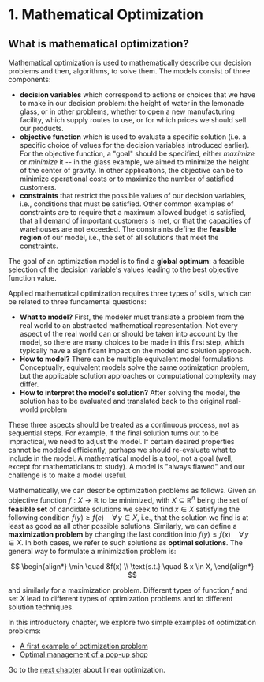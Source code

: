 # 1. Mathematical Optimization

## What is mathematical optimization?
Mathematical optimization is used to mathematically describe our decision problems and then, algorithms, to solve them. The models consist of three components:

- **decision variables** which correspond to actions or choices that we have to make in our decision problem: the height of water in the lemonade glass, or in other problems, whether to open a new manufacturing facility, which supply routes to use, or for which prices we should sell our products. 
- **objective function** which is used to evaluate a specific solution (i.e. a specific choice of values for the decision variables introduced earlier). For the objective function, a "goal" should be specified, either _maximize_ or _minimize_ it -- in the glass example, we aimed to minimize the height of the center of gravity. In other applications, the objective can be to minimize operational costs or to maximize the number of satisfied customers.
- **constraints** that restrict the possible values of our decision variables, i.e., conditions that must be satisfied. Other common examples of constraints are to require that a maximum allowed budget is satisfied, that all demand of important customers is met, or that the capacities of warehouses are not exceeded. The constraints define the **feasible region** of our model, i.e., the set of all solutions that meet the constraints.

The goal of an optimization model is to find a **global optimum**: a feasible selection of the decision variable's values leading to the best objective function value. 

Applied mathematical optimization requires three types of skills, which can be related to three fundamental questions:
- **What to model?** First, the modeler must translate a problem from the real world to an abstracted mathematical representation. Not every aspect of the real world can or should be taken into account by the model, so there are many choices to be made in this first step, which typically have a significant impact on the model and solution approach.
- **How to model?** There can be multiple equivalent model formulations. Conceptually, equivalent models solve the same optimization problem, but the applicable solution approaches or computational complexity may differ.
- **How to interpret the model's solution?** After solving the model, the solution has to be evaluated and translated back to the original real-world problem

These three aspects should be treated as a continuous process, not as sequential steps. For example, if the final solution turns out to be impractical, we need to adjust the model. If certain desired properties cannot be modeled efficiently, perhaps we should re-evaluate what to include in the model. A mathematical model is a tool, not a goal (well, except for mathematicians to study). A model is "always flawed" and our challenge is to make a model useful.

Mathematically, we can describe optimization problems as follows. Given an objective function $f: X \to \mathbb{R}$ to be minimized, with $X\subseteq \mathbb R^n$ being the set of **feasible set** of candidate solutions we seek to find $x \in X$ satisfying the following condition $f(y) \geq f(c) \quad \forall \, y \in X$, i.e., that the solution we find is at least as good as all other possible solutions. Similarly, we can define a **maximization problem** by changing the last condition into $f(y) \leq f(x) \quad \forall \, y \in X$. In both cases, we refer to such solutions as **optimal solutions**. The general way to formulate a minimization problem is:

$$
\begin{align*}
        \min \quad &f(x)  \\
        \text{s.t.} \quad & x \in X,
\end{align*}
$$

and similarly for a maximization problem. Different types of function $f$ and set $X$ lead to different types of optimization problems and to different solution techniques.

In this introductory chapter, we explore two simple examples of optimization problems:

* [A first example of optimization problem](glass-water.ipynb)
* [Optimal management of a pop-up shop](pop-up_shop.ipynb)

Go to the [next chapter](../02/02.00.md) about linear optimization.
